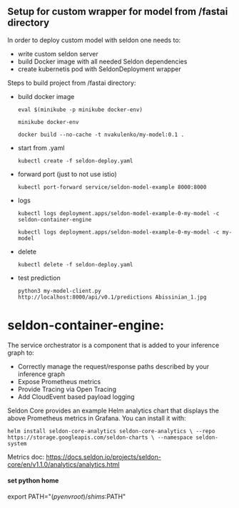 ## Setup for custom wrapper for model from /fastai directory

In order to deploy custom model with seldon one needs to:
- write custom seldon server
- build Docker image with all needed Seldon dependencies
- create kubernetis pod with SeldonDeployment wrapper

Steps to build project from /fastai directory:

- build docker image

   `eval $(minikube -p minikube docker-env)`

   `minikube docker-env`

   `docker build --no-cache -t nvakulenko/my-model:0.1 .`

- start from .yaml

   `kubectl create -f seldon-deploy.yaml`

- forward port (just to not use istio)

   `kubectl port-forward service/seldon-model-example 8000:8000`

- logs

   `kubectl logs deployment.apps/seldon-model-example-0-my-model -c seldon-container-engine`

   `kubectl logs deployment.apps/seldon-model-example-0-my-model -c my-model`

- delete

   `kubectl delete -f seldon-deploy.yaml`

- test prediction
   
   `python3 my-model-client.py http://localhost:8000/api/v0.1/predictions Abissinian_1.jpg`


# seldon-container-engine:

The service orchestrator is a component that is added to your inference graph to:
- Correctly manage the request/response paths described by your inference graph
- Expose Prometheus metrics
- Provide Tracing via Open Tracing
- Add CloudEvent based payload logging


Seldon Core provides an example Helm analytics chart that displays the above Prometheus metrics in Grafana. You can install it with:

`helm install seldon-core-analytics seldon-core-analytics \
   --repo https://storage.googleapis.com/seldon-charts \
   --namespace seldon-system`

Metrics doc:
https://docs.seldon.io/projects/seldon-core/en/v1.1.0/analytics/analytics.html

#### set python home
export PATH="$(pyenv root)/shims:$PATH"